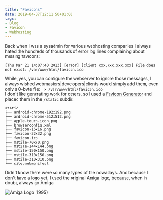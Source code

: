 ```yaml
---
title: "Favicons"
date: 2019-04-07T12:11:50+01:00
tags:
- Blog
- Favicon
- Webhosting
---
```

Back when I was a sysadmin for various webhosting companies I always hated the hundreds of thousands of error log lines complaining about missing favicons:
```
[Thu Mar 21 14:07:40 2013] [error] [client xxx.xxx.xxx.xxx] File does not exist: /var/www/html/favicon.ico
```
While, yes, you can configure the webserver to ignore those messages, I always wished webmasters|developers|clients would simply add them, even only a 0-byte file:
` > /var/www/html/favicon.ico`  
I don't like generating work for others, so I used a [Favicon Generator](https://realfavicongenerator.net) and placed them in the `/static` subdir:
```
static
├── android-chrome-192x192.png
├── android-chrome-512x512.png
├── apple-touch-icon.png
├── browserconfig.xml
├── favicon-16x16.png
├── favicon-32x32.png
├── favicon.ico
├── mstile-70x70.png
├── mstile-144x144.png
├── mstile-150x150.png
├── mstile-310x150.png
├── mstile-310x310.png
└── site.webmanifest
```
Didn't know there were so many types of the nowadays. And because I don't have a logo yet, I used the original Amiga logo, because, when in doubt, always go Amiga.  

![Amiga Logo (1995)](/img/Amiga_Logo_1985.svg 'Amiga Logo')
